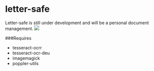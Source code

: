 # letter-safe

Letter-safe is still under development and will be a personal document management.
![](http://toschqlb.alfahosting.org/letter-safe/letter-safe.jpg)

###Requires
- tesseract-ocrr
- tesseract-ocr-deu
- imagemagick
- poppler-utils 
